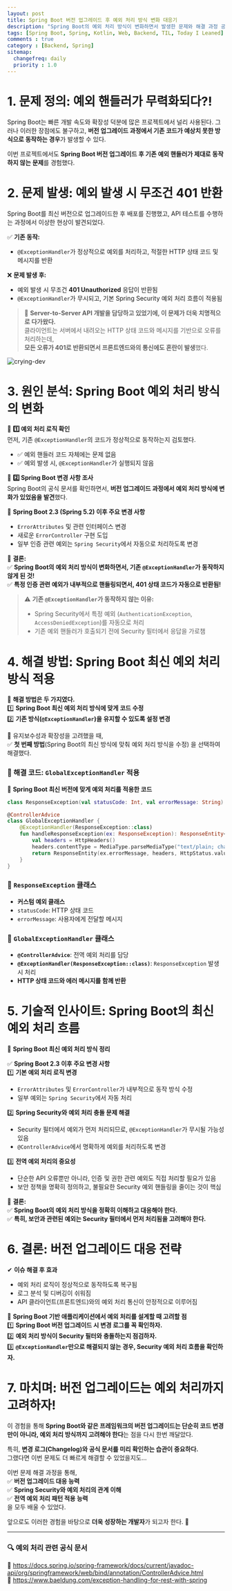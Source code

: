 ```yaml
---
layout: post
title: Spring Boot 버전 업그레이드 후 예외 처리 방식 변화 대응기
description: "Spring Boot의 예외 처리 방식이 변화하면서 발생한 문제와 해결 과정 공유"
tags: [Spring Boot, Spring, Kotlin, Web, Backend, TIL, Today I Leaned]
comments : true
category : [Backend, Spring]
sitemap:
  changefreq: daily
  priority : 1.0
---
```



# **1. 문제 정의: 예외 핸들러가 무력화되다?!**  

Spring Boot는 빠른 개발 속도와 확장성 덕분에 많은 프로젝트에서 널리 사용된다. 그러나 이러한 장점에도 불구하고, **버전 업그레이드 과정에서 기존 코드가 예상치 못한 방식으로 동작하는 경우**가 발생할 수 있다.  

이번 프로젝트에서도 **Spring Boot 버전 업그레이드 후 기존 예외 핸들러가 제대로 동작하지 않는 문제**를 경험했다.  

<div class="space-item-3"></div>




# **2. 문제 발생: 예외 발생 시 무조건 401 반환**  

Spring Boot를 최신 버전으로 업그레이드한 후 배포를 진행했고, API 테스트를 수행하는 과정에서 이상한 현상이 발견되었다.  

✅ **기존 동작:**  
- `@ExceptionHandler`가 정상적으로 예외를 처리하고, 적절한 HTTP 상태 코드 및 메시지를 반환  

❌ **문제 발생 후:**  
- 예외 발생 시 무조건 **401 Unauthorized** 응답이 반환됨  
- `@ExceptionHandler`가 무시되고, 기본 Spring Security 예외 처리 흐름이 적용됨  

> 📌 **Server-to-Server API 개발을 담당하고 있었기에, 이 문제가 더욱 치명적으로 다가왔다.**  
> 클라이언트는 서버에서 내려오는 HTTP 상태 코드와 메시지를 기반으로 오류를 처리하는데,  
> **모든 오류가 401로 반환되면서 프론트엔드와의 통신에도 혼란이 발생**했다.  

![crying-dev](/post/images/hey/crying01.gif)  

<div class="space-item-3"></div>




# **3. 원인 분석: Spring Boot 예외 처리 방식의 변화**  

🚀 **1️⃣ 예외 처리 로직 확인**  
먼저, 기존 `@ExceptionHandler`의 코드가 정상적으로 동작하는지 검토했다.  
- ✅ 예외 핸들러 코드 자체에는 문제 없음  
- ✅ 예외 발생 시, `@ExceptionHandler`가 실행되지 않음  

🚀 **2️⃣ Spring Boot 변경 사항 조사**  
Spring Boot의 공식 문서를 확인하면서, **버전 업그레이드 과정에서 예외 처리 방식에 변화가 있었음을 발견**했다.  

📌 **Spring Boot 2.3 (Spring 5.2) 이후 주요 변경 사항**  
- `ErrorAttributes` 및 관련 인터페이스 변경  
- 새로운 `ErrorController` 구현 도입  
- 일부 인증 관련 예외는 `Spring Security`에서 자동으로 처리하도록 변경  

📌 **결론:**  
✅ **Spring Boot의 예외 처리 방식이 변화하면서, 기존 `@ExceptionHandler`가 동작하지 않게 된 것!**  
✅ **특정 인증 관련 예외가 내부적으로 핸들링되면서, 401 상태 코드가 자동으로 반환됨!**  

> ⚠ **기존 `@ExceptionHandler`가 동작하지 않는 이유:**  
> - Spring Security에서 특정 예외 (`AuthenticationException`, `AccessDeniedException`)를 자동으로 처리  
> - 기존 예외 핸들러가 호출되기 전에 Security 필터에서 응답을 가로챔  

<div class="space-item-3"></div>




# **4. 해결 방법: Spring Boot 최신 예외 처리 방식 적용**  

🚀 **해결 방법은 두 가지였다.**  
1️⃣ **Spring Boot 최신 예외 처리 방식에 맞게 코드 수정**  
2️⃣ **기존 방식(`@ExceptionHandler`)을 유지할 수 있도록 설정 변경**  

📌 유지보수성과 확장성을 고려했을 때,  
✅ **첫 번째 방법**(Spring Boot의 최신 방식에 맞춰 예외 처리 방식을 수정) 을 선택하여 해결했다.  



### **🔹 해결 코드: `GlobalExceptionHandler` 적용**  

📌 **Spring Boot 최신 버전에 맞게 예외 처리를 적용한 코드**  

```kotlin
class ResponseException(val statusCode: Int, val errorMessage: String) : RuntimeException("$statusCode: $errorMessage")

@ControllerAdvice
class GlobalExceptionHandler {
    @ExceptionHandler(ResponseException::class)
    fun handleResponseException(ex: ResponseException): ResponseEntity<String> {
        val headers = HttpHeaders()
        headers.contentType = MediaType.parseMediaType("text/plain; charset=UTF-8")
        return ResponseEntity(ex.errorMessage, headers, HttpStatus.valueOf(ex.statusCode))
    }
}
```

### **🔹 `ResponseException` 클래스**
- **커스텀 예외 클래스**  
- `statusCode`: HTTP 상태 코드  
- `errorMessage`: 사용자에게 전달할 메시지  

### **🔹 `GlobalExceptionHandler` 클래스**
- **`@ControllerAdvice`**: 전역 예외 처리를 담당  
- **`@ExceptionHandler(ResponseException::class)`**: `ResponseException` 발생 시 처리  
- **HTTP 상태 코드와 에러 메시지를 함께 반환**  

<div class="space-item-3"></div>



# **5. 기술적 인사이트: Spring Boot의 최신 예외 처리 흐름**  

🚀 **Spring Boot 최신 예외 처리 방식 정리**  

✅ **Spring Boot 2.3 이후 주요 변경 사항**  
1️⃣ **기본 예외 처리 로직 변경**  
   - `ErrorAttributes` 및 `ErrorController`가 내부적으로 동작 방식 수정  
   - 일부 예외는 `Spring Security`에서 자동 처리  
   
2️⃣ **Spring Security와 예외 처리 충돌 문제 해결**  
   - Security 필터에서 예외가 먼저 처리되므로, `@ExceptionHandler`가 무시될 가능성 있음  
   - `@ControllerAdvice`에서 명확하게 예외를 처리하도록 변경  

3️⃣ **전역 예외 처리의 중요성**  
   - 단순한 API 오류뿐만 아니라, 인증 및 권한 관련 예외도 직접 처리할 필요가 있음  
   - 보안 정책을 명확히 정의하고, 불필요한 Security 예외 핸들링을 줄이는 것이 핵심  

📌 **결론:**  
✅ **Spring Boot의 예외 처리 방식을 정확히 이해하고 대응해야 한다.**  
✅ **특히, 보안과 관련된 예외는 Security 필터에서 먼저 처리됨을 고려해야 한다.**  

<div class="space-item-3"></div>




# **6. 결론: 버전 업그레이드 대응 전략**  

✔ **이슈 해결 후 효과**  
- 예외 처리 로직이 정상적으로 동작하도록 복구됨  
- 로그 분석 및 디버깅이 쉬워짐  
- API 클라이언트(프론트엔드)와의 예외 처리 통신이 안정적으로 이루어짐  

📌 **Spring Boot 기반 애플리케이션에서 예외 처리를 설계할 때 고려할 점**  
1️⃣ **Spring Boot 버전 업그레이드 시 변경 로그를 꼭 확인하자.**  
2️⃣ **예외 처리 방식이 Security 필터와 충돌하는지 점검하자.**  
3️⃣ **`@ExceptionHandler`만으로 해결되지 않는 경우, Security 예외 처리 흐름을 확인하자.**  

<div class="space-item-3"></div>



# **7. 마치며: 버전 업그레이드는 예외 처리까지 고려하자!**  

이 경험을 통해 **Spring Boot와 같은 프레임워크의 버전 업그레이드는 단순히 코드 변경만이 아니라, 예외 처리 방식까지 고려해야 한다**는 점을 다시 한번 깨달았다.  

특히, **변경 로그(Changelog)와 공식 문서를 미리 확인하는 습관이 중요하다.**  
그랬다면 이번 문제도 더 빠르게 해결할 수 있었을지도…  

이번 문제 해결 과정을 통해,  
✅ **버전 업그레이드 대응 능력**  
✅ **Spring Security와 예외 처리의 관계 이해**  
✅ **전역 예외 처리 패턴 적용 능력**  
을 모두 배울 수 있었다.  

앞으로도 이러한 경험을 바탕으로 **더욱 성장하는 개발자**가 되고자 한다. 🚀  

---

### **🔍 예외 처리 관련 공식 문서**  
📌 https://docs.spring.io/spring-framework/docs/current/javadoc-api/org/springframework/web/bind/annotation/ControllerAdvice.html  
📌 https://www.baeldung.com/exception-handling-for-rest-with-spring  
